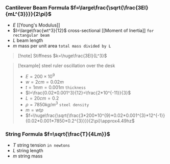 ### Cantilever Beam Formula $f=\large\frac{\sqrt{\frac{3EI}{mL^{3}}}}{2\pi}$
- $E$ [[Young's Modulus]]
- $I=\large\frac{wt^3}{12}$ cross-sectional [[Moment of Inertia]] `for rectangular beam`
- $L$ beam length
- $m$ mass per unit area `total mass divided by L`
> [!note] Stiffness $k=\huge\frac{3EI}{L^3}$

> [!example] steel ruler oscillation over the desk 
> - $E=200\times 10^9$
> - $w=2cm=0.02m$
> - $t=1mm=0.001m$ `thickness`
> - $I=\frac{0.02*0.001^3}{12}=\frac{2*10^{-11}}{3}$
> - $L=20cm=0.2$
> - $\rho=7850kg/m^3$ `steel density`
> - $m=wt\rho$
> - $f=\huge\frac{\sqrt{\frac{3*200*10^{9}*0.02*0.001^{3}*12^{-1}}{0.02*0.001*7850*0.2^{3}}}}{2\pi}\approx4.49hz$
### String Formula $f=\sqrt{\frac{T}{4Lm}}$
- $T$ string tension `in newtons`
- $L$ string length
- $m$ string mass
